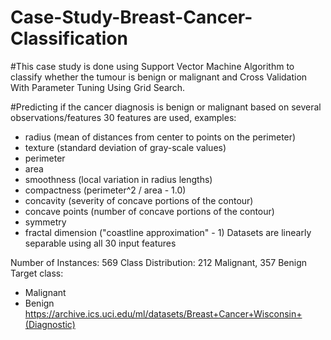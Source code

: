 # Case-Study-Breast-Cancer-Classification

#This case study is done using Support Vector Machine Algorithm to classify whether the tumour is benign or malignant and Cross Validation With Parameter Tuning Using Grid Search.

#Predicting if the cancer diagnosis is benign or malignant based on several observations/features
30 features are used, examples:

  - radius (mean of distances from center to points on the perimeter)
  - texture (standard deviation of gray-scale values)
  - perimeter
  - area
  - smoothness (local variation in radius lengths)
  - compactness (perimeter^2 / area - 1.0)
  - concavity (severity of concave portions of the contour)
  - concave points (number of concave portions of the contour)
  - symmetry 
  - fractal dimension ("coastline approximation" - 1)
Datasets are linearly separable using all 30 input features

Number of Instances: 569
Class Distribution: 212 Malignant, 357 Benign
Target class:
   - Malignant
   - Benign
https://archive.ics.uci.edu/ml/datasets/Breast+Cancer+Wisconsin+(Diagnostic)
